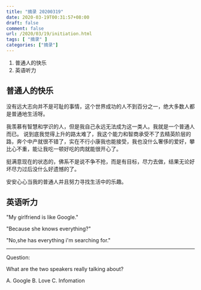 ```yaml
---
title: "摘录 20200319"
date: 2020-03-19T00:31:57+08:00
draft: false
comment: false
url: /2020/03/19/initiation.html
tags: [ "摘录" ]
categories: ["摘录"]
---
```

1. 普通人的快乐
2. 英语听力
<!--more-->

## 普通人的快乐
没有远大志向并不是可耻的事情，这个世界成功的人不到百分之一，绝大多数人都是普通地生活呀。

我羡慕有智慧和学识的人，但是我自己永远无法成为这一类人。我就是一个普通人而已。
说到底我觉得上升的路太难了，我这个能力和智商承受不了去精英阶层的路，奔个中产就很不错了，实在不行小康我也能接受，我也没什么奢侈的爱好，攀比心不重，能让我吃一顿好吃的肉就能很开心了。

挺满意现在的状态的，佛系不是说不争不抢，而是有目标，尽力去做，结果无论好坏尽力过后没什么好遗憾的了。

安安心心当我的普通人并且努力寻找生活中的乐趣。

## 英语听力
"My girlfriend is like Google."

"Because she knows everything?"

"No,she has everything i'm searching for."

---

Question: 

What are the two speakers really talking about?

A. Google  B. Love C. Infomation